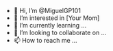- 👋 Hi, I’m @MiguelGP101
- 👀 I’m interested in [Your Mom]
- 🌱 I’m currently learning ...
- 💞️ I’m looking to collaborate on ...
- 📫 How to reach me ...

<!---
MiguelGP101/MiguelGP101 is a ✨ special ✨ repository because its `README.md` (this file) appears on your GitHub profile.
You can click the Preview link to take a look at your changes.
--->
